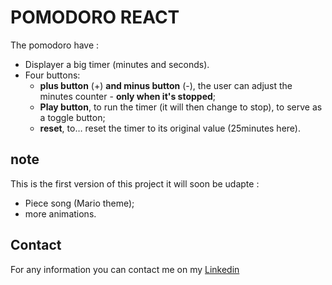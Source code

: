 # POMODORO REACT

The pomodoro have  :  
- Displayer a big timer (minutes and seconds).
- Four buttons:
    - **plus button** (+) **and minus button** (-), the user can adjust the minutes counter - **only when it's stopped**;
    - **Play button**, to run the timer (it will then change to stop), to serve as a toggle button;
    - **reset**, to… reset the timer to its original value (25minutes here).


## note

This is the first version of this project it will soon be udapte :

- Piece song (Mario theme);
- more animations.




## Contact
For any information you can contact me on my [Linkedin](https://www.linkedin.com/in/j%C3%A9r%C3%A9mie-lopopola-kasongo-5b61b117b/)